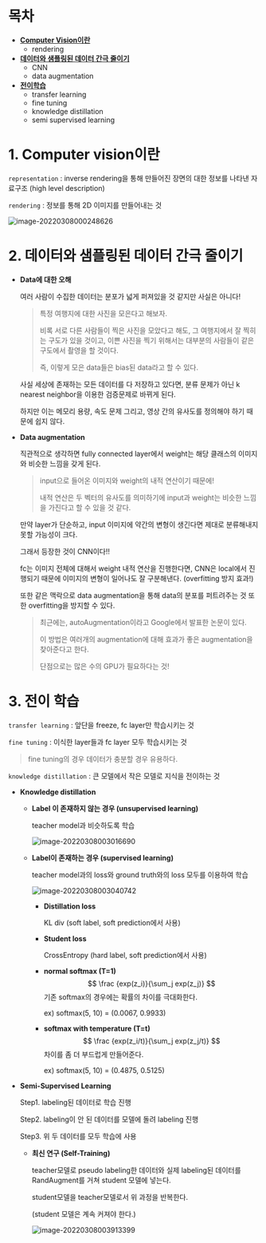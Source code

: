 # 목차

- [**Computer Vision이란**](#1-computer-vision이란)
  - rendering
- [**데이터와 샘플링된 데이터 간극 줄이기**](#2-데이터와-샘플링된-데이터-간극-줄이기)
  - CNN
  - data augmentation
- [**전이학습**](#3-전이학습)
  - transfer learning
  - fine tuning
  - knowledge distillation
  - semi supervised learning

# 1. Computer vision이란

`representation` : inverse rendering을 통해 만들어진 장면의 대한 정보를 나타낸 자료구조 (high level description) 

`rendering` : 정보를 통해 2D 이미지를 만들어내는 것

![image-20220308000248626](C:\Users\Administrator1\AppData\Roaming\Typora\typora-user-images\image-20220308000248626.png)



# 2. 데이터와 샘플링된 데이터 간극 줄이기

- **Data에 대한 오해**

  여러 사람이 수집한 데이터는 분포가 넓게 퍼져있을 것 같지만 사실은 아니다!

  > 특정 여행지에 대한 사진을 모은다고 해보자. 
  >
  > 비록 서로 다른 사람들이 찍은 사진을 모았다고 해도, 그 여행지에서 잘 찍히는 구도가 있을 것이고, 이쁜 사진을 찍기 위해서는 대부분의 사람들이 같은 구도에서 촬영을 할 것이다. 
  >
  > 즉, 이렇게 모은 data들은 bias된 data라고 할 수 있다. 

  사실 세상에 존재하는 모든 데이터를 다 저장하고 있다면, 분류 문제가 아닌 k nearest neighbor을 이용한 검증문제로 바뀌게 된다. 

  하지만 이는 메모리 용량, 속도 문제 그리고, 영상 간의 유사도를 정의해야 하기 때문에 쉽지 않다. 

- **Data augmentation**

  직관적으로 생각하면 fully connected layer에서 weight는 해당 클래스의 이미지와 비슷한 느낌을 갖게 된다. 

  > input으로 들어온 이미지와 weight의 내적 연산이기 때문에!
  >
  > 내적 연산은 두 벡터의 유사도를 의미하기에 input과 weight는 비슷한 느낌을 가진다고 할 수 있을 것 같다. 

  만약 layer가 단순하고, input 이미지에 약간의 변형이 생긴다면 제대로 분류해내지 못할 가능성이 크다.  

  그래서 등장한 것이 CNN이다!!

  fc는 이미지 전체에 대해서 weight 내적 연산을 진행한다면, CNN은 local에서 진행되기 때문에 이미지의 변형이 일어나도 잘 구분해낸다. (overfitting 방지 효과!)

  또한 같은 맥락으로 data augmentation을 통해 data의 분포를 퍼트려주는 것 또한 overfitting을 방지할 수 있다.  

  > 최근에는, autoAugmentation이라고 Google에서 발표한 논문이 있다. 
  >
  > 이 방법은 여러개의 augmentation에 대해 효과가 좋은 augmentation을 찾아준다고 한다.
  >
  > 단점으로는 많은 수의 GPU가 필요하다는 것! 



# 3. 전이 학습

`transfer learning` : 앞단을 freeze, fc layer만 학습시키는 것

`fine tuning` : 이식한 layer들과 fc layer 모두 학습시키는 것

> fine tuning의 경우 데이터가 충분할 경우 유용하다. 

`knowledge distillation` : 큰 모델에서 작은 모델로 지식을 전이하는 것

- **Knowledge distillation**

  - **Label 이 존재하지 않는 경우 (unsupervised learning)**

    teacher model과 비슷하도록 학습

    ![image-20220308003016690](C:\Users\Administrator1\AppData\Roaming\Typora\typora-user-images\image-20220308003016690.png)

  - **Label이 존재하는 경우 (supervised learning)**

    teacher model과의 loss와 ground truth와의 loss 모두를 이용하여 학습

    ![image-20220308003040742](C:\Users\Administrator1\AppData\Roaming\Typora\typora-user-images\image-20220308003040742.png) 

    - **Distillation loss**

      KL div (soft label, soft prediction에서 사용)

    - **Student loss**

      CrossEntropy (hard label, soft prediction에서 사용)

    - **normal softmax (T=1)**
      $$
      \frac {exp(z_i)}{\sum_j exp(z_j)}
      $$
      기존 softmax의 경우에는 확률의 차이를 극대화한다. 

      ex) softmax(5, 10) = (0.0067, 0.9933)

    - **softmax with temperature (T=t)**
      $$
      \frac {exp(z_i/t)}{\sum_j exp(z_j/t)}
      $$
      차이를 좀 더 부드럽게 만들어준다. 

      ex) softmax(5, 10) = (0.4875, 0.5125)

- **Semi-Supervised Learning**

  Step1. labeling된 데이터로 학습 진행

  Step2. labeling이 안 된 데이터를 모델에 돌려 labeling 진행

  Step3. 위 두 데이터를 모두 학습에 사용

  - **최신 연구 (Self-Training)**

    teacher모델로 pseudo labeling한 데이터와 실제 labeling된 데이터를 RandAugment를 거쳐 student 모델에 넣는다. 

    student모델을 teacher모델로서 위 과정을 반복한다. 

    (student 모델은 계속 커져야 한다.)

    ![image-20220308003913399](C:\Users\Administrator1\AppData\Roaming\Typora\typora-user-images\image-20220308003913399.png)

​	
